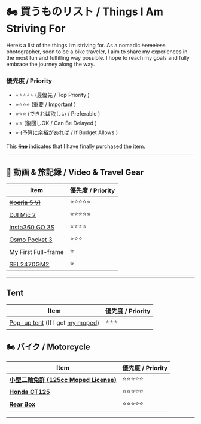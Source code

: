 # 🏍 買うものリスト / Things I Am Striving For

Here’s a list of the things I’m striving for. As a nomadic <del>homeless</del> photographer, soon to be a bike traveler, I aim to share my experiences in the most fun and fulfilling way possible. I hope to reach my goals and fully embrace the journey along the way.

### 優先度 / Priority

* ⭐⭐⭐⭐⭐ (最優先 / Top Priority )
* ⭐⭐⭐⭐ (重要 / Important )
* ⭐⭐⭐ (できれば欲しい / Preferable )
* ⭐⭐ (後回しOK / Can Be Delayed )
* ⭐ (予算に余裕があれば / If Budget Allows )

This <del>**[line](/#)**</del> indicates that I have finally purchased the item.

---

## **🎤 動画 & 旅記録 / Video & Travel Gear**


| Item                                  | 優先度 / Priority |
| --------------------------------------- | ------------------- |
| <del>[Xperia 5 VI][Xperia_5_VI]</del> | ⭐⭐⭐⭐⭐        |
| [DJI Mic 2][DJI_Mic_2]                | ⭐⭐⭐⭐⭐        |
| [Insta360 GO 3S][Insta360_GO_3S]      | ⭐⭐⭐⭐          |
| [Osmo Pocket 3][Osmo_Pocket_3]        | ⭐⭐⭐            |
| My First Full-frame                   | ⭐                |
| [SEL2470GM2]                          | ⭐                |

---

## Tent


| Item                                                                    | 優先度 / Priority |
| ------------------------------------------------------------------------- | ------------------- |
| [Pop-up tent][GOGlamping_Popup_Tent] (If I get [my moped][black_CT125]) | ⭐⭐⭐            |

## **🏍 バイク / Motorcycle**


| Item                                                   | 優先度 / Priority |
| -------------------------------------------------------- | ------------------- |
| **[小型二輪免許 (125cc Moped License)][小型二輪免許]** | ⭐⭐⭐⭐⭐        |
| **[Honda CT125][black_CT125]**                         | ⭐⭐⭐⭐⭐        |
| **[Rear Box][givi_rear_box]**                          | ⭐⭐⭐⭐⭐        |

---

<!--- References -->

<!-- Gears -->

[Xperia_5_VI]: https://www.amazon.co.jp/dp/B0CHV45K6W?ref=ppx_yo2ov_dt_b_fed_asin_title&th=1
<!--  -->

[DJI_Mic_2]: https://www.amazon.co.jp/dp/B0CFZX734J/?coliid=I3Q8SY80QZGBVD&colid=2NQW6V853UHL6&ref_=list_c_wl_lv_ov_lig_dp_it&th=1
<!--  -->

[Osmo_Pocket_3]: https://www.amazon.co.jp/DJI-Vlog%E7%94%A8%E3%82%AB%E3%83%A1%E3%83%A9-3%E8%BB%B8%E3%82%B9%E3%82%BF%E3%83%93%E3%83%A9%E3%82%A4%E3%82%B6%E3%83%BC-%E3%82%A2%E3%82%AF%E3%82%B7%E3%83%A7%E3%83%B3%E3%82%AB%E3%83%A1%E3%83%A9-%E8%A2%AB%E5%86%99%E4%BD%93%E3%83%88%E3%83%A9%E3%83%83%E3%82%AD%E3%83%B3%E3%82%B0/dp/B0CG19QXWD/ref=sr_1_3?__mk_ja_JP=%E3%82%AB%E3%82%BF%E3%82%AB%E3%83%8A&crid=29GUCDBIP3NUI&dib=eyJ2IjoiMSJ9.vE4X0ycndfdhEt6K2DdFm0ajNN3vE09d-PHOScwFrd4OdwXCcF2QIYInwx6qxrR2MavCmRRTFNLdjla1E601ICQAYy97P6brOmjhqp5ywffWLYy3BmT4kc8-peomoFHsIfMr7IGTjy6H-PI509acJwC2dCn_ANHk3lJl7zXgcuYOYGY0UfeONZfpjWGtkS26LX48FCsKKe5fvncCWi3sJkwyVKADVckNGmutYeD9dFrRjsPCgucRIiYdmk9sikHsy1RTBhw-Aq0wOqY_IEHfpAd8fn8P1YJ4SWm9Sl6eaDB6x-zIFh24nllr18TTPxnOvbeaKkLc6UKjSqYsSODJxPg3Ioq1xf-QpC3m-Pc4AE-yVn0-cj9YP1jwigZa1axqhdfPcasVhhDERkaMOids4FyaAcMGSKvTbz8KAKiDRjEBKBDRuZeSKDsDrIJYWsF5.OmXE9bupv_KELt4-oohG7SipE6CxZpF7Z2AHTXm8b-g&dib_tag=se&keywords=DJI%2Bvlog%E3%82%AB%E3%83%A1%E3%83%A9%2BOsmo%2BPocket%2B3&qid=1740192468&sprefix=dji%2Bvlog%E3%82%AB%E3%83%A1%E3%83%A9%2Bosmo%2Bpocket%2B3%2Caps%2C191&sr=8-3&th=1
<!--  -->

[Insta360_GO_3S]: https://www.amazon.co.jp/Insta360-GO-3S-128GB-4K%E5%B0%8F%E5%9E%8B%E3%83%9D%E3%83%BC%E3%82%BF%E3%83%96%E3%83%ABVlog%E3%82%AB%E3%83%A1%E3%83%A9%E3%80%81%E3%83%8F%E3%83%B3%E3%82%BA%E3%83%95%E3%83%AA%E3%83%BCPOV%E3%80%81%E3%81%A9%E3%81%93%E3%81%A7%E3%82%82%E3%83%9E%E3%82%A6%E3%83%B3%E3%83%88%E3%80%81%E6%89%8B%E3%83%96%E3%83%AC%E8%A3%9C%E6%AD%A3%E3%80%81%E3%83%90%E3%83%83%E3%83%86%E3%83%AA%E3%83%BC%E5%AF%BF%E5%91%BD140%E5%88%86%E3%80%8110m%E9%98%B2%E6%B0%B4%E3%80%81AI%E7%B7%A8%E9%9B%86%E3%80%81Vlog/dp/B0D3WLV9Q1/ref=sr_1_1_sspa?crid=2QNGZM5C1FQSZ&dib=eyJ2IjoiMSJ9.d0tn66Xpc7T8_7Or1bnmKKOuRQ5HSBzHgIJNwdh1wBibyE-4jg974nigniOAV25u6X0_rG0LIZaXxUCbXDpEQkAaxFPHZF_nlAQFY1UgchrflXqgGk3tNMpPoch1KtRfy_TNiZ41sthdxhQe-yq0m2yzlp72ZwCBK5RxyFBdRwOKtfKxmcYi5Q3z66TnLJ_McVY5Sg9q8BTE-_dy52zUdu83TKR_WywaJtR7JMjrV2ShtvMrFQANTlW8GOsr-sBn8S-dlQlipkxt4vXkvfOWghuXZMzRmSXOEUOzQxJ31F0.-ecGCOZvH0pnPG5IBXofr12QV7PKURmjRAEPR0cLmf8&dib_tag=se&keywords=insta360%2Bgo%2B3s&qid=1740192602&sprefix=insta%2Caps%2C206&sr=8-1-spons&sp_csd=d2lkZ2V0TmFtZT1zcF9hdGY&th=1
<!--  -->

[ILCE_7CR_S]: https://www.amazon.co.jp/%E3%82%BD%E3%83%8B%E3%83%BC-%E3%83%95%E3%83%AB%E3%82%B5%E3%82%A4%E3%82%BA-%E3%83%9F%E3%83%A9%E3%83%BC%E3%83%AC%E3%82%B9%E4%B8%80%E7%9C%BC%E3%82%AB%E3%83%A1%E3%83%A9-%E3%83%AC%E3%83%B3%E3%82%BA%E3%81%AA%E3%81%97-ILCE-7CR/dp/B0CGW8VP2W/ref=sr_1_1?__mk_ja_JP=%E3%82%AB%E3%82%BF%E3%82%AB%E3%83%8A&crid=225OUIDZQKL6U&dib=eyJ2IjoiMSJ9.TV7pPqYcpDJ16lMk8x46C7-Wlbzx37zzFBCMJlK8IeqjXXINdjYbcV4HMJWkRXfvatAq_BBxFJOYGEvF6Uxq1UyKCTEwyJb0pzGtA2sYP5wEOEbg5WDZu3wr1NbGMgAXJu2IygKpupznrb5sryDYL-ShBOr5uuxWE5RWjhPyX9VakB81R4b0HOeUEWfempkvo1RiaxNMaCdaiuqIltvuGe3fIEURwTYWWsPne1GshhZnebxTDDfHprbUvad8C7P1M9P6SZr6F-iwiQtfjWJV4lwN0i1lrn4lCBA5Xb26V2lZOnbVGwFP71HulvDMqmqXk4dGnxpReiwwfrhRAZ9I4T88DYf8BNT85nCUj9nul2VT-45BQCjTUeeJ51N4twgliU5k09ySXedIc3cGiVUxDnJfRpDcQGVHRSi4Jzgl7fye8Dh2N-ozzLOniPcAvTTX.VDO-cg0pIU6BbzQDmUBCsQklYvtXQ-PwzDforzh4qfs&dib_tag=se&keywords=a7CR&qid=1740117276&sprefix=a7cr%2Caps%2C171&sr=8-1
<!--  -->

[SEL2470GM2]: https://www.amazon.co.jp/%E3%82%BD%E3%83%8B%E3%83%BC-%E6%A8%99%E6%BA%96%E3%82%BA%E3%83%BC%E3%83%A0%E3%83%AC%E3%83%B3%E3%82%BA-24-70mm-%E3%83%87%E3%82%B8%E3%82%BF%E3%83%AB%E4%B8%80%E7%9C%BC%E3%82%AB%E3%83%A1%E3%83%A9%CE%B1-SEL2470GM2/dp/B0B1LWBR18/ref=pd_ci_mcx_pspc_dp_d_2_t_1?pd_rd_w=EsnEZ&content-id=amzn1.sym.567fe02b-1843-4729-a08b-d64e554fd4ae&pf_rd_p=567fe02b-1843-4729-a08b-d64e554fd4ae&pf_rd_r=XY9K6AB7X0RFN5R5JQEP&pd_rd_wg=HOBSU&pd_rd_r=d19484b7-1b30-4e83-9406-e843b446e595&pd_rd_i=B0B1LWBR18&th=1
<!-- camping -->

[GOGlamping_Popup_Tent]: https://www.amazon.co.jp/dp/B0CH2MGBTL/?coliid=I22IUO3Y5TRLEO&colid=3L5URC1NTTEA0&ref_=list_c_wl_lv_ov_lig_dp_it&th=1
<!-- [black_CT125]: https://www.goobike.com/spread/8400042B30240522001/index.html -->

[小型二輪免許]: https://www.honda.co.jp/get-license/under125/
[black_CT125]: https://www.honda.co.jp/CT125/
[givi_rear_box]: https://www.amazon.co.jp/GIVI-%E3%82%B8%E3%83%93-%E3%80%90%E3%82%A4%E3%82%BF%E3%83%AA%E3%82%A2%E3%83%96%E3%83%A9%E3%83%B3%E3%83%89%E3%80%91-98487-%E3%82%B9%E3%82%BF%E3%82%A4%E3%83%AA%E3%83%83%E3%82%B7%E3%83%A5%E3%83%87%E3%82%B6%E3%82%A4%E3%83%B3/dp/B07FYMKSKB?th=1
